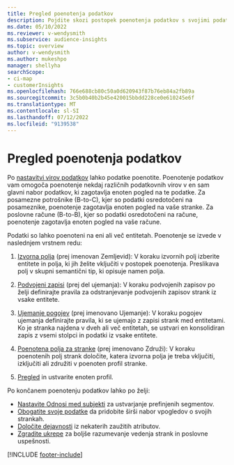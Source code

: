 ```yaml
---
title: Pregled poenotenja podatkov
description: Pojdite skozi postopek poenotenja podatkov s svojimi podatki, da ustvarite en nabor podatkov poenotenih profilov strank.
ms.date: 05/10/2022
ms.reviewer: v-wendysmith
ms.subservice: audience-insights
ms.topic: overview
author: v-wendysmith
ms.author: mukeshpo
manager: shellyha
searchScope:
- ci-map
- customerInsights
ms.openlocfilehash: 766e688cb80c50a0d620943f87b76eb84a2fb89a
ms.sourcegitcommit: 3c5b0b40b2b45e420015bbdd228ce0e610245e6f
ms.translationtype: MT
ms.contentlocale: sl-SI
ms.lasthandoff: 07/12/2022
ms.locfileid: "9139538"
---
```

# <a name="data-unification-overview"></a>Pregled poenotenja podatkov

Po [nastavitvi virov podatkov](data-sources.md) lahko podatke poenotite. Poenotenje podatkov vam omogoča poenotenje nekdaj različnih podatkovnih virov v en sam glavni nabor podatkov, ki zagotavlja enoten pogled na te podatke. Za posamezne potrošnike (B-to-C), kjer so podatki osredotočeni na posameznike, poenotenje zagotavlja enoten pogled na vaše stranke. Za poslovne račune (B-to-B), kjer so podatki osredotočeni na račune, poenotenje zagotavlja enoten pogled na vaše račune.

Podatki so lahko poenoteni na eni ali več entitetah. Poenotenje se izvede v naslednjem vrstnem redu:

1. [Izvorna polja](map-entities.md) (prej imenovan Zemljevid): V koraku izvornih polj izberite entitete in polja, ki jih želite vključiti v postopek poenotenja. Preslikava polj v skupni semantični tip, ki opisuje namen polja.

1. [Podvojeni zapisi](remove-duplicates.md) (prej del ujemanja): V koraku podvojenih zapisov po želji definirajte pravila za odstranjevanje podvojenih zapisov strank iz vsake entitete.

1. [Ujemanje pogojev](match-entities.md) (prej imenovano Ujemanje): V koraku pogojev ujemanja definirajte pravila, ki se ujemajo z zapisi strank med entitetami. Ko je stranka najdena v dveh ali več entitetah, se ustvari en konsolidiran zapis z vsemi stolpci in podatki iz vsake entitete.

1. [Poenotena polja za stranke](merge-entities.md) (prej imenovano Združi): V koraku poenotenih polj strank določite, katera izvorna polja je treba vključiti, izključiti ali združiti v poenoten profil stranke.  

1. [Pregled](review-unification.md) in ustvarite enoten profil.

Po končanem poenotenju podatkov lahko po želji:

- [Nastavite Odnosi med subjekti](relationships.md) za ustvarjanje prefinjenih segmentov.
- [Obogatite svoje podatke](enrichment-hub.md) da pridobite širši nabor vpogledov o svojih strankah.
- [Določite dejavnosti](activities.md) iz nekaterih zaužitih atributov.
- [Zgradite ukrepe](measures.md) za boljše razumevanje vedenja strank in poslovne uspešnosti.

[!INCLUDE [footer-include](includes/footer-banner.md)]
